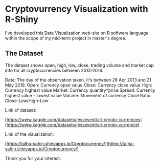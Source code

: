 # Cryptovurrency Visualization with R-Shiny
I've developed this Data Visualization web-site on R software language within the scope of my mid-term project in master's degree.



## The Dataset

The dataset shows open, high, low, close, trading volume and market cap info for all cryptocurrencies between 2013-2018.

Date: The day of the observation taken. It's between 28 Apr 2013 and 21 May 2018.
Open: Currency open value
Close: Currency close value
High: Currency highest value
Market: Currency quantity*price
Spread: Currency highest value - lowest value
Volume: Movement of currency
Close Ratio: Close-Low/High-Low

Link of dataset:

[https://www.kaggle.com/datasets/jessevent/all-crypto-currencies](https://www.kaggle.com/datasets/jessevent/all-crypto-currencie)


Link of the visualization:

[https://talha-sahin.shinyapps.io/Cryptocurrency/](https://talha-sahin.shinyapps.io/Cryptocurrency/)

Thank you for your interest. 

